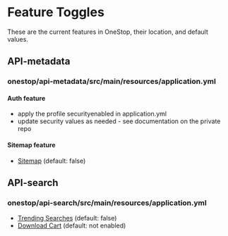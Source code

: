 # Feature Toggles
These are the current features in OneStop, their location, and default values.

## API-metadata 
### onestop/api-metadata/src/main/resources/application.yml

#### Auth feature
* apply the profile securityenabled in application.yml
* update security values as needed - see documentation on the private repo

#### Sitemap feature
* [Sitemap](Sitemap-feature-toggle) (default: false)

## API-search
### onestop/api-search/src/main/resources/application.yml

* [Trending Searches](Trending-Searches-feature-toggle) (default: false)
* [Download Cart](Download-Cart-feature-toggle) (default: not enabled)
